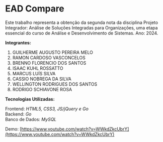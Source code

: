 # EAD Compare

Este trabalho representa a obtenção da segunda nota da disciplina Projeto
Integrador: Análise de Soluções Integradas para Organizações, uma etapa
essencial do curso de Análise e Desenvolvimento de Sistemas. Ano: 2024.  

**Integrantes:** 

1. GUILHERME AUGUSTO PEREIRA MELO  
2. RAMON CARDOSO VASCONCELOS  
3. BRENNO FLORENCIO DOS SANTOS  
4. ISAAC KUHL ROSSATTO  
5. MARCUS LUÍS SILVA  
6. CASSIO NOBREGA DA SILVA  
7. WELLINGTON RODRIGUES DOS SANTOS  
8. RODRIGO SCHIAVONE ROSA  

**Tecnologias Utilizadas:**  

Frontend: *HTML5, CSS3, JS/jQuery e Go*  
Backend: *Go*  
Banco de Dados: *MySQL*  

Demo: [https://www.youtube.com/watch?v=WWkdZkcUbrY](https://www.youtube.com/watch?v=WWkdZkcUbrY)
